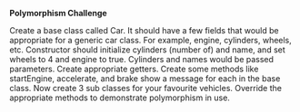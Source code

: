 **Polymorphism Challenge**

Create a base class called Car. It should have a few fields that would be appropriate for a generic car class. For example, engine, cylinders, wheels, etc.
Constructor should initialize cylinders (number of) and name, and set wheels to 4
and engine to true. Cylinders and names would be passed parameters.
Create appropriate getters.
Create some methods like startEngine, accelerate, and brake show a message for each in the base class.
Now create 3 sub classes for your favourite vehicles.
Override the appropriate methods to demonstrate polymorphism in use.
